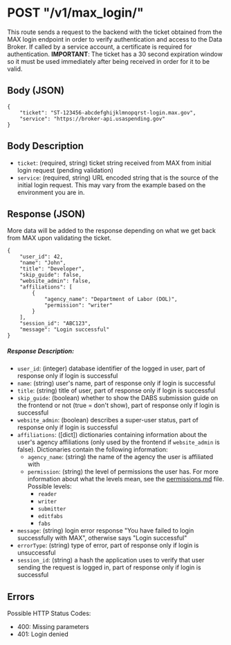 # POST "/v1/max\_login/"
This route sends a request to the backend with the ticket obtained from the MAX login endpoint in order to verify authentication and access to the Data Broker. If called by a service account, a certificate is required for authentication. **IMPORTANT**: The ticket has a 30 second expiration window so it must be used immediately after being received in order for it to be valid.

## Body (JSON)

```
{
    "ticket": "ST-123456-abcdefghijklmnopqrst-login.max.gov",
    "service": "https://broker-api.usaspending.gov"
}
```

## Body Description

- `ticket`: (required, string) ticket string received from MAX from initial login request (pending validation)
- `service`: (required, string) URL encoded string that is the source of the initial login request. This may vary from the example based on the environment you are in.

## Response (JSON)
More data will be added to the response depending on what we get back from MAX upon validating the ticket.

```
{
    "user_id": 42,
    "name": "John",
    "title": "Developer",
    "skip_guide": false,
    "website_admin": false,
    "affiliations": [
        {
            "agency_name": "Department of Labor (DOL)",
            "permission": "writer"
        }
    ],
    "session_id": "ABC123",
    "message": "Login successful"
}
```

##### Response Description:
- `user_id`: (integer) database identifier of the logged in user, part of response only if login is successful
- `name`: (string) user's name, part of response only if login is successful
- `title`: (string) title of user, part of response only if login is successful
- `skip_guide`: (boolean) whether to show the DABS submission guide on the frontend or not (true = don't show), part of response only if login is successful
- `website_admin`: (boolean) describes a super-user status, part of response only if login is successful
- `affiliations`: ([dict]) dictionaries containing information about the user's agency affiliations (only used by the frontend if `website_admin` is false). Dictionaries contain the following information:
    - `agency_name`: (string) the name of the agency the user is affiliated with
    - `permission`: (string) the level of permissions the user has. For more information about what the levels mean, see the [permissions.md](../../permissions.md) file. Possible levels:
        - `reader`
        - `writer`
        - `submitter`
        - `editfabs`
        - `fabs`
- `message`: (string) login error response "You have failed to login successfully with MAX", otherwise says "Login successful"
- `errorType`: (string) type of error, part of response only if login is unsuccessful
- `session_id`: (string) a hash the application uses to verify that user sending the request is logged in, part of response only if login is successful


## Errors
Possible HTTP Status Codes:

- 400: Missing parameters
- 401: Login denied
